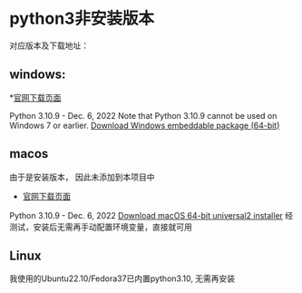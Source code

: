 # python3非安装版本

对应版本及下载地址：

## windows:

*[官网下载页面](https://www.python.org/downloads/windows/)

Python 3.10.9 - Dec. 6, 2022
Note that Python 3.10.9 cannot be used on Windows 7 or earlier.
[Download Windows embeddable package (64-bit)](https://www.python.org/ftp/python/3.10.9/python-3.10.9-embed-amd64.zip)

## macos

由于是安装版本， 因此未添加到本项目中

* [官网下载页面](https://www.python.org/downloads/macos/)

Python 3.10.9 - Dec. 6, 2022
[Download macOS 64-bit universal2 installer](https://www.python.org/ftp/python/3.10.9/python-3.10.9-macos11.pkg)
经测试，安装后无需再手动配置环境变量，直接就可用

## Linux

我使用的Ubuntu22.10/Fedora37已内置python3.10, 无需再安装
